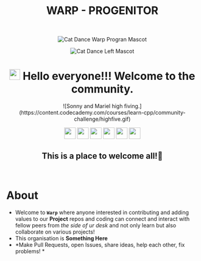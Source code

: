 
 

<div align="center">
<h1>WARP - PROGENITOR </h1>
<br>

 
<div align="center">
 
![Cat Dance Warp Progran Mascot](https://media1.tenor.com/m/5BYK-WS0__gAAAAd/cool-fun.gif)

![Cat Dance Left Mascot](https://media1.tenor.com/m/3Qb1nM5v680AAAAd/cat-cats.gif)
</div>

 # <img src="https://media.giphy.com/media/hvRJCLFzcasrR4ia7z/giphy.gif" width="28"> Hello everyone!!! Welcome to the community.
</div>


<div align="center">
![Sonny and Mariel high fiving.](https://content.codecademy.com/courses/learn-cpp/community-challenge/highfive.gif)
</div>

<p align="center">
<a href="#" style="text-decoration:none">
  <img height="30" src = "https://img.shields.io/badge/gmail-c14438?&style=for-the-badge&logo=gmail&logoColor=white">
</a>
  <a href="#" style="text-decoration:none">
  <img height="30" src="https://img.shields.io/badge/discord-darkblue.svg?&style=for-the-badge&logo=discord&logoColor=white" />
</a>

<a href="#" style="text-decoration:none">
  <img height="30" src="https://img.shields.io/badge/linkedin-blue.svg?&style=for-the-badge&logo=linkedin&logoColor=white" />
</a> 
<a href="https://github.com/WARPProgenitor" style="text-decoration:none">
  <img height="30" src="https://img.shields.io/badge/Github-grey.svg?&style=for-the-badge&logo=Github&logoColor=white" />
</a>
 <a href="#" style="text-decoration:none">
  <img height="30" src="https://img.shields.io/badge/twitter-blue.svg?&style=for-the-badge&logo=Twitter&logoColor=white" />
</a>

<a href="#" style="text-decoration:none">
  <img height="30" src = "https://img.shields.io/badge/YouTube-%23E20036.svg?&style=for-the-badge&logo=YouTube&logoColor=white">
</a>
  <h2 align="center"> This is a place to welcome all!🥳</h2>
<!-- </div> -->

<br />

# About 

+ Welcome to **`Warp`** where anyone interested in contributing and adding values to our **Project** repos and coding can connect and interact with fellow peers from *the side of ur desk* and not only learn but also collaborate on various projects!
+ This organisation is **Something Here**
+ *Make Pull Requests, open Issues, share ideas, help each other, fix problems! * 

